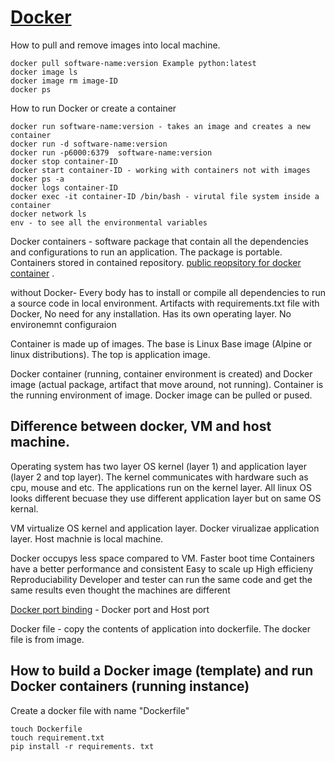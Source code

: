 # [Docker](https://www.youtube.com/watch?v=3c-iBn73dDE)

How to pull and remove images into local machine.
```
docker pull software-name:version Example python:latest
docker image ls
docker image rm image-ID
docker ps
```
How to run Docker or create a container
```
docker run software-name:version - takes an image and creates a new container
docker run -d software-name:version
docker run -p6000:6379  software-name:version
docker stop container-ID
docker start container-ID - working with containers not with images
docker ps -a
docker logs container-ID
docker exec -it container-ID /bin/bash - virutal file system inside a container
docker network ls
env - to see all the environmental variables
```

Docker containers - software package that contain all the dependencies and configurations to run an application. The package is portable. Containers stored in contained repository. [public reopsitory for docker container](https://hub.docker.com/) .

without Docker- Every body has to install or compile all dependencies to run a source code in local environment. Artifacts with requirements.txt file
with Docker, No need for any installation. Has its own operating layer. No environemnt configuraion

Container is made up of images. The base is Linux Base image (Alpine or linux distributions). The top is application image.

Docker container (running, container environment is created) and Docker image (actual package, artifact that move around, not running). Container is the running environment of image.  Docker image can be pulled or pused.

## Difference between docker, VM and host machine.
Operating system has two layer OS kernel (layer 1) and application layer (layer 2 and top layer). The kernel communicates with hardware such as cpu, mouse and etc. The applications run on the kernel layer. All linux OS looks different becuase they use different application layer  but on same OS kernal.

VM virtualize OS kernel and application layer. Docker virualizae application layer. 
Host machnie is local machine. 

Docker occupys less space compared to VM. 
Faster boot time
Containers have a better performance and consistent
Easy to scale up
High efficieny
Reproduciability
Developer and tester can run the same code and get the same results even thought the machines are different

[Docker port binding](https://betterprogramming.pub/how-does-docker-port-binding-work-b089f23ca4c8) - Docker port and Host port


Docker file - copy the contents of application into dockerfile. The docker file is from image. 

## How to build a Docker image (template) and run Docker containers (running instance)

Create a docker file with name "Dockerfile"
```
touch Dockerfile
touch requirement.txt
pip install -r requirements. txt
```
